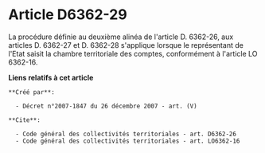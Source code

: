 # Article D6362-29

La procédure définie au deuxième alinéa de l'article D. 6362-26, aux articles D. 6362-27 et D. 6362-28 s'applique lorsque le
représentant de l'Etat saisit la chambre territoriale des comptes, conformément à l'article LO 6362-16.

**Liens relatifs à cet article**

	**Créé par**:

	  - Décret n°2007-1847 du 26 décembre 2007 - art. (V)

	**Cite**:

	  - Code général des collectivités territoriales - art. D6362-26
	  - Code général des collectivités territoriales - art. LO6362-16
